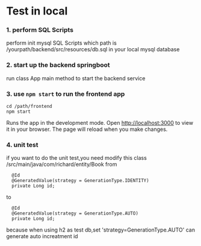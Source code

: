 # Test in local
### 1.  perform SQL Scripts
perform init mysql SQL Scripts which path is  /yourpath/backend/src/resources/db.sql 
in  your local mysql database
### 2.  start up the backend springboot   
run class App main method to start the backend service
### 3.  use `npm start` to run the frontend app
```
cd /path/frontend
npm start
```
Runs the app in the development mode.
Open [http://localhost:3000](http://localhost:3000) to view it in your browser.
The page will reload when you make changes.
### 4. unit test
if you want to do the unit test,you need modify this class
/src/main/java/com/richard/entity/Book
from 
```
  @Id
  @GeneratedValue(strategy = GenerationType.IDENTITY)
  private Long id;
```
to 
```
  @Id
  @GeneratedValue(strategy = GenerationType.AUTO)
  private Long id;
```
because when using  h2  as test db,set 'strategy=GenerationType.AUTO' can generate auto increatment
id

